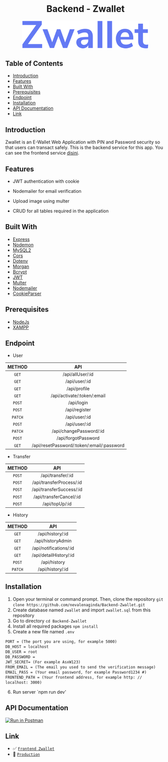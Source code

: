 <h1 align="center">Backend - Zwallet</h1>
<p align="center">
  <a href="http://zwallet-webku.naginda.site/" target="_blank"><img src="https://github.com/chaerulmarwan20/zwallet-frontend/raw/master/public/images/Zwallet.png" width="400" alt="Zwallet" border="0" /></a>
</p>

## Table of Contents

- [Introduction](#introduction)
- [Features](#features)
- [Built With](#built-with)
- [Prerequisites](#prerequisites)
- [Endpoint](#endpoint)
- [Installation](#installation)
- [API Documentation](#api-documentation)
- [Link](#link)

## Introduction

Zwallet is an E-Wallet Web Application with PIN and Password security so that users can transact safely. This is the backend service for this app. You can see the frontend service [disini](https://github.com/nevalenaginda/Backend-Zwallet/tree/week2).

## Features

- JWT authentication with cookie

- Nodemailer for email verification

- Upload image using multer

- CRUD for all tables required in the application

## Built With

- [Express](https://expressjs.com/)
- [Nodemon](https://www.npmjs.com/package/nodemon)
- [MySQL2](https://www.npmjs.com/package/mysql2)
- [Cors](https://www.npmjs.com/package/cors)
- [Dotenv](https://www.npmjs.com/package/dotenv)
- [Morgan](https://www.npmjs.com/package/morgan)
- [Bcrypt](https://www.npmjs.com/package/bcrypt)
- [JWT](https://www.npmjs.com/package/jsonwebtoken)
- [Multer](https://www.npmjs.com/package/multer)
- [Nodemailer](https://www.npmjs.com/package/nodemailer)
- [CookieParser](https://www.npmjs.com/package/cookie-parser)

## Prerequisites

- [NodeJs](https://nodejs.org/en/download/)
- [XAMPP](https://www.apachefriends.org/index.html)

## Endpoint

- User

|  METHOD  |                    API                     |
| :------: | :----------------------------------------: |
|  `GET`   |                  /api/allUser/:id          |
|  `GET`   |                    /api/user/:id           |
|  `GET`   |                     /api/profile           |
|  `GET`   |           /api/activate/:token/:email      |
|  `POST`  |                    /api/login              |
|  `POST`  |                  /api/register             |
|  `PATCH` |                  /api/user/:id             |
|  `POST`  |                 /api/user/:id              |
|  `PATCH` |            /api/changePassword/:id         |
|  `POST`  |             /api/forgotPassword            |
|  `GET`   | /api/resetPassword/:token/:email/:password |


- Transfer

| METHOD |                    API                     |
| :----: | :----------------------------------------: |
| `POST` |               /api/transfer/:id            |
| `POST` |           /api/transferProcess/:id         |
| `POST` |            /api/transferSuccess/:id        |
| `POST` |             /api/transferCancel/:id        |
| `POST` |                  /api/topUp/:id            |


- History

| METHOD |                    API                     |
| :----: | :----------------------------------------: |
| `GET`  |              /api/history/:id              |
| `GET`  |               /api/historyAdmin            |
| `GET`  |            /api/notifications/:id          |
| `GET`  |            /api/detailHistory/:id          |
| `POST` |                /api/history                |
| `PATCH`|              /api/history/:id              |


## Installation

1. Open your terminal or command prompt. Then, clone the repository `git clone https://github.com/nevalenaginda/Backend-Zwallet.git`
2. Create database named `zwallet` and import `zwallet.sql` from this repository
3. Go to directory `cd Backend-Zwallet`
4. Install all required packages `npm install`
5. Create a new file named `.env`
```
PORT = (The port you are using, for example 5000)
DB_HOST = localhost
DB_USER = root
DB_PASSWORD = 
JWT_SECRET= (For example AsxW123)
FROM_EMAIL = (The email you used to send the verification message)
EMAIL_PASS = (Your email password, for example Password1234 #)
FRONTEND_PATH = (Your frontend address, for example http: // localhost: 3000)
```
6. Run server `npm run dev'

## API Documentation
[![Run in Postman](https://run.pstmn.io/button.svg)](https://documenter.getpostman.com/view/13256965/TzRNFA6K)

## Link

- :white_check_mark: [`Frontend Zwallet`](https://github.com/nevalenaginda/Frontend-Zwallet)
- :rocket: [`Production`](http://zwallet-webku.naginda.site/)
